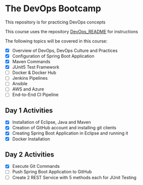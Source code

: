 # The DevOps Bootcamp

This repository is for practicing DevOps concepts 

This course uses the repository [DevOps_README](https://github.com/shubhamkushwah123/DevOps_README) for instructions

The following topics will be covered in this course:

- [x] Overview of DevOps, DevOps Culture and Practices
- [x] Configuration of Spring Boot Application  
- [x] Maven Commands
- [x] JUnit5 Test Framework
- [ ] Docker & Docker Hub
- [ ] Jenkins Pipelines
- [ ] Ansible
- [ ] AWS and Azure
- [ ] End-to-End CI Pipeline

## Day 1 Activities

- [x] Installation of Eclipse, Java and Maven
- [x] Creation of GitHub account and installing git clients
- [x] Creating Spring Boot Application in Eclipse and running it
- [x] Docker Installation

## Day 2 Activities

- [x] Execute Git Commands
- [ ] Push Spring Boot Application to GitHub
- [ ] Create 2 REST Service with 5 methods each for JUnit Testing

